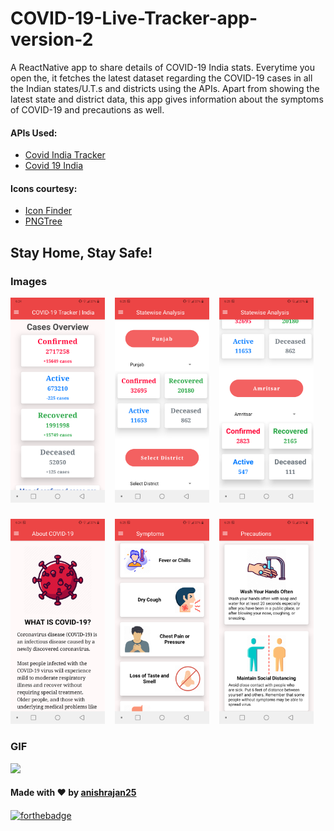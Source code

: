 # COVID-19-Live-Tracker-app-version-2

A ReactNative app to share details of COVID-19 India stats. 
Everytime you open the, it fetches the latest dataset regarding the COVID-19 cases in all the Indian states/U.T.s and districts using the APIs. 
Apart from showing the latest state and district data, this app gives information about the symptoms of COVID-19 and precautions as well.

#### APIs Used:
* [Covid India Tracker](https://covidindiatracker.com/)
* [Covid 19 India](https://www.covid19india.org/)
#### Icons courtesy:
* [Icon Finder](https://www.iconfinder.com/)
* [PNGTree](https://pngtree.com/)
### 
<h2>Stay Home, Stay Safe!</h2>

### Images

<img src="https://github.com/anishrajan25/Project-Images/blob/master/COVID-19%20v2/Home.png" width="30%">&nbsp;&nbsp;&nbsp;
<img src="https://github.com/anishrajan25/Project-Images/blob/master/COVID-19%20v2/District%20Data.png" width="30%">&nbsp;&nbsp;&nbsp;
<img src="https://github.com/anishrajan25/Project-Images/blob/master/COVID-19%20v2/State%20data.png" width="30%">&nbsp;&nbsp;&nbsp;
#####
<img src="https://github.com/anishrajan25/Project-Images/blob/master/COVID-19%20v2/About.png" width="30%">&nbsp;&nbsp;&nbsp;
<img src="https://github.com/anishrajan25/Project-Images/blob/master/COVID-19%20v2/Symptoms.png" width="30%">&nbsp;&nbsp;&nbsp;
<img src="https://github.com/anishrajan25/Project-Images/blob/master/COVID-19%20v2/Precautions.png" width="30%">&nbsp;&nbsp;&nbsp;

### GIF 

<img src="https://github.com/anishrajan25/Project-Images/blob/master/COVID-19%20v2/Screen%20recording.gif" width="30%">

#### Made with ♥ by <a href="https://github.com/anishrajan25">anishrajan25</a>
#### 
[![forthebadge](https://forthebadge.com/images/badges/built-with-love.svg)](https://github.com/anishrajan25)
